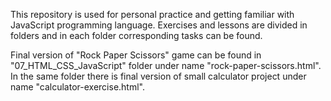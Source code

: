 This repository is used for personal practice and getting familiar with JavaScript programming language.
Exercises and lessons are divided in folders and in each folder corresponding tasks can be found.

Final version of "Rock Paper Scissors" game can be found in "07_HTML_CSS_JavaScript" folder under name "rock-paper-scissors.html".
In the same folder there is final version of small calculator project under name "calculator-exercise.html".
